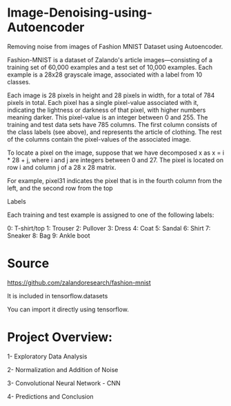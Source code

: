 # Image-Denoising-using-Autoencoder

Removing noise from images of Fashion MNIST Dataset using Autoencoder.

Fashion-MNIST is a dataset of Zalando's article images—consisting of a training set of 60,000 examples and a test set of 10,000 examples. Each example is a 28x28 grayscale image, associated with a label from 10 classes.

Each image is 28 pixels in height and 28 pixels in width, for a total of 784 pixels in total. Each pixel has a single pixel-value associated with it, indicating the lightness or darkness of that pixel, with higher numbers meaning darker. This pixel-value is an integer between 0 and 255. The training and test data sets have 785 columns. The first column consists of the class labels (see above), and represents the article of clothing. The rest of the columns contain the pixel-values of the associated image.

To locate a pixel on the image, suppose that we have decomposed x as x = i * 28 + j, where i and j are integers between 0 and 27. The pixel is located on row i and column j of a 28 x 28 matrix.

For example, pixel31 indicates the pixel that is in the fourth column from the left, and the second row from the top

Labels

Each training and test example is assigned to one of the following labels:

0: T-shirt/top 1: Trouser 2: Pullover 3: Dress 4: Coat 5: Sandal 6: Shirt 7: Sneaker 8: Bag 9: Ankle boot

# Source

https://github.com/zalandoresearch/fashion-mnist

It is included in tensorflow.datasets

You can import it directly using tensorflow.

# Project Overview:

1- Exploratory Data Analysis

2- Normalization and Addition of Noise

3- Convolutional Neural Network - CNN

4- Predictions and Conclusion
